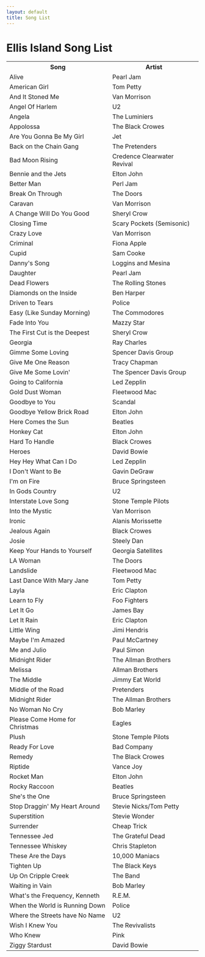 ```yaml
---
layout: default
title: Song List
---
```


# Ellis Island Song List

<table class="songlist">
<tr>
  <th>Song</th>
  <th>Artist</th>
</tr>
<!-- start list -->
<tr><td>Alive</td><td>Pearl Jam</td></tr>
<tr><td>American Girl</td><td>Tom Petty</td></tr>
<tr><td>And It Stoned Me</td><td>Van Morrison</td></tr>
<tr><td>Angel Of Harlem</td><td>U2</td></tr>
<tr><td>Angela</td><td>The Luminiers</td></tr>
<tr><td>Appolossa</td><td>The Black Crowes</td></tr>
<tr><td>Are You Gonna Be My Girl</td><td>Jet</td></tr>
<tr><td>Back on the Chain Gang</td><td>The Pretenders</td></tr>
<tr><td>Bad Moon Rising</td><td>Credence Clearwater Revival</td></tr>
<tr><td>Bennie and the Jets</td><td>Elton John</td></tr>
<tr><td>Better Man</td><td>Perl Jam</td></tr>
<tr><td>Break On Through</td><td>The Doors</td></tr>
<tr><td>Caravan</td><td>Van Morrison</td></tr>
<tr><td>A Change Will Do You Good</td><td>Sheryl Crow</td></tr>
<tr><td>Closing Time</td><td>Scary Pockets (Semisonic)</td></tr>
<tr><td>Crazy Love</td><td>Van Morrison</td></tr>
<tr><td>Criminal</td><td>Fiona Apple</td></tr>
<tr><td>Cupid</td><td>Sam Cooke</td></tr>
<tr><td>Danny's Song</td><td>Loggins and Mesina</td></tr>
<tr><td>Daughter</td><td>Pearl Jam</td></tr>
<tr><td>Dead Flowers</td><td>The Rolling Stones</td></tr>
<tr><td>Diamonds on the Inside</td><td>Ben Harper</td></tr>
<tr><td>Driven to Tears</td><td>Police</td></tr>
<tr><td>Easy (Like Sunday Morning)</td><td>The Commodores</td></tr>
<tr><td>Fade Into You</td><td>Mazzy Star</td></tr>
<tr><td>The First Cut is the Deepest</td><td>Sheryl Crow</td></tr>
<tr><td>Georgia</td><td>Ray Charles</td></tr>
<tr><td>Gimme Some Loving</td><td>Spencer Davis Group</td></tr>
<tr><td>Give Me One Reason</td><td>Tracy Chapman</td></tr>
<tr><td>Give Me Some Lovin'</td><td>The Spencer Davis Group</td></tr>
<tr><td>Going to California</td><td>Led Zepplin</td></tr>
<tr><td>Gold Dust Woman</td><td>Fleetwood Mac</td></tr>
<tr><td>Goodbye to You</td><td>Scandal</td></tr>
<tr><td>Goodbye Yellow Brick Road</td><td>Elton John</td></tr>
<tr><td>Here Comes the Sun</td><td>Beatles</td></tr>
<tr><td>Honkey Cat</td><td>Elton John</td></tr>
<tr><td>Hard To Handle</td><td>Black Crowes</td></tr>
<tr><td>Heroes</td><td>David Bowie</td></tr>
<tr><td>Hey Hey What Can I Do</td><td>Led Zepplin</td></tr>
<tr><td>I Don't Want to Be</td><td>Gavin DeGraw</td></tr>
<tr><td>I'm on Fire</td><td>Bruce Springsteen</td></tr>
<tr><td>In Gods Country</td><td>U2</td></tr>
<tr><td>Interstate Love Song</td><td>Stone Temple Pilots</td></tr>
<tr><td>Into the Mystic</td><td>Van Morrison</td></tr>
<tr><td>Ironic</td><td>Alanis Morissette</td></tr>
<tr><td>Jealous Again</td><td>Black Crowes</td></tr>
<tr><td>Josie</td><td>Steely Dan</td></tr>
<tr><td>Keep Your Hands to Yourself</td><td>Georgia Satellites</td></tr>
<tr><td>LA Woman</td><td>The Doors</td></tr>
<tr><td>Landslide</td><td>Fleetwood Mac</td></tr>
<tr><td>Last Dance With Mary Jane</td><td>Tom Petty</td></tr>
<tr><td>Layla</td><td>Eric Clapton</td></tr>
<tr><td>Learn to Fly</td><td>Foo Fighters</td></tr>
<tr><td>Let It Go</td><td>James Bay</td></tr>
<tr><td>Let It Rain</td><td>Eric Clapton</td></tr>
<tr><td>Little Wing</td><td>Jimi Hendris</td></tr>
<tr><td>Maybe I'm Amazed</td><td>Paul McCartney</td></tr>
<tr><td>Me and Julio</td><td>Paul Simon</td></tr>
<tr><td>Midnight Rider</td><td>The Allman Brothers</td></tr>
<tr><td>Melissa</td><td>Allman Brothers</td></tr>
<tr><td>The Middle</td><td>Jimmy Eat World</td></tr>
<tr><td>Middle of the Road</td><td>Pretenders</td></tr>
<tr><td>Midnight Rider</td><td>The Allman Brothers</td></tr>
<tr><td>No Woman No Cry</td><td>Bob Marley</td></tr>
<tr><td>Please Come Home for Christmas</td><td>Eagles</td></tr>
<tr><td>Plush</td><td>Stone Temple Pilots</td></tr>
<tr><td>Ready For Love</td><td>Bad Company</td></tr>
<tr><td>Remedy</td><td>The Black Crowes</td></tr>
<tr><td>Riptide</td><td>Vance Joy</td></tr>
<tr><td>Rocket Man</td><td>Elton John</td></tr>
<tr><td>Rocky Raccoon</td><td>Beatles</td></tr>
<tr><td>She's the One</td><td>Bruce Springsteen</td></tr>
<tr><td>Stop Draggin' My Heart Around</td><td>Stevie Nicks/Tom Petty</td></tr>
<tr><td>Superstition</td><td>Stevie Wonder</td></tr>
<tr><td>Surrender</td><td>Cheap Trick</td></tr>
<tr><td>Tennessee Jed</td><td>The Grateful Dead</td></tr>
<tr><td>Tennessee Whiskey</td><td>Chris Stapleton</td></tr>
<tr><td>These Are the Days</td><td>10,000 Maniacs</td></tr>
<tr><td>Tighten Up</td><td>The Black Keys</td></tr>
<tr><td>Up On Cripple Creek</td><td>The Band</td></tr>
<tr><td>Waiting in Vain</td><td>Bob Marley</td></tr>
<tr><td>What's the Frequency, Kenneth</td><td>R.E.M.</td></tr>
<tr><td>When the World is Running Down</td><td>Police</td></tr>
<tr><td>Where the Streets have No Name</td><td>U2</td></tr>
<tr><td>Wish I Knew You</td><td>The Revivalists</td></tr>
<tr><td>Who Knew</td><td>Pink</td></tr>
<tr><td>Ziggy Stardust</td><td>David Bowie</td></tr>
</table>
